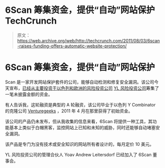 # 6Scan 筹集资金，提供“自动”网站保护 TechCrunch

> 原文：<https://web.archive.org/web/http://techcrunch.com/2011/08/03/6scan-raises-funding-offers-automatic-website-protection/>

# 6Scan 筹集资金，提供“自动”网站保护

Scan 是一家开发网站保护套件的公司，能够自动检测和修复安全漏洞。该公司今天宣布，[已经从主要投资于以色列和欧洲的风险投资公司](https://web.archive.org/web/20230205033854/http://www.crunchbase.com/company/6scan) [YL 风险投资公司](https://web.archive.org/web/20230205033854/http://www.crunchbase.com/financial-organization/yl-ventures)筹集了一笔未披露金额的资金。

有人告诉我，这轮融资是典型的 A 轮融资，该公司毕业于以色列 Y Combinator 的克隆公司 [Venturegeeks](https://web.archive.org/web/20230205033854/http://www.venturegeeks.org/) ，2011 年 4 月在那里获得了初始资金。

该公司的产品仍未发布，但从我收集的信息来看，6Scan 将提供一种工具，其功能基本上类似于白帽黑客，监控网站上已知和未知的威胁，同时还能够自动堵塞安全漏洞。

该产品是专门为没有技术或安全知识的网站所有者设计的，每月定价 10 美元。

YL 风险投资公司的管理合伙人 Yoav Andrew Leitersdorf 已经加入了 6Scan 董事会。